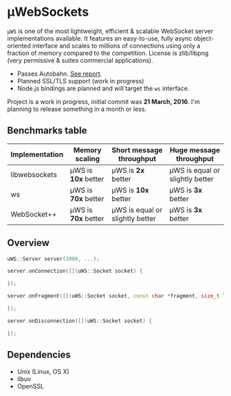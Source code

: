 # µWebSockets
`µWS` is one of the most lightweight, efficient & scalable WebSocket server implementations available. It features an easy-to-use, fully async object-oriented interface and scales to millions of connections using only a fraction of memory compared to the competition. License is zlib/libpng (very permissive & suites commercial applications).

* Passes Autobahn. [See report](http://htmlpreview.github.io/?https://github.com/alexhultman/uWebSockets/blob/master/Autobahn/index.html).
* Planned SSL/TLS support (work in progress)
* Node.js bindings are planned and will target the `ws` interface.

Project is a work in progress, initial commit was **21 March, 2016**. I'm planning to release something in a month or less.

## Benchmarks table
Implementation | Memory scaling | Short message throughput | Huge message throughput
--- | --- | --- | ---
libwebsockets | µWS is **10x** better | µWS is **2x** better | µWS is equal or slightly better
ws | µWS is **70x** better | µWS is **10x** better | µWS is **3x** better
WebSocket++ | µWS is **70x** better | µWS is equal or slightly better | µWS is **3x** better

## Overview
```c++
uWS::Server server(3000, ...);

server.onConnection([](uWS::Socket socket) {

});

server.onFragment([](uWS::Socket socket, const char *fragment, size_t length, uWS::OpCode opCode, size_t remainingBytes) {

});

server.onDisconnection([](uWS::Socket socket) {

});
```

## Dependencies
* Unix (Linux, OS X)
* libuv
* OpenSSL
